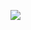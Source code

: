 ![](https://komarev.com/ghpvc/?username=deoffuscated&style=for-the-badge&color=3D426B&label=PROFILE+VIEWS)
